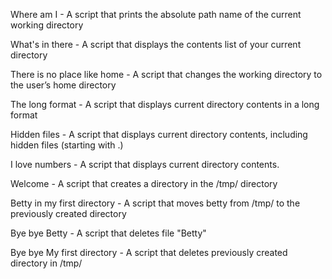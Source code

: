 Where am I - A script that prints the absolute path name of the current working directory

What's in there - A script that displays the contents list of your current directory

There is no place like home - A script that changes the working directory to the user’s home directory

The long format - A script that displays  current directory contents in a long format

Hidden files - A script that displays current directory contents, including hidden files (starting with .)

I love numbers - A script that displays current directory contents.

Welcome - A script that creates a directory in the /tmp/ directory

Betty in my first directory - A script that moves betty from /tmp/ to the previously created directory

Bye bye Betty - A script that deletes file "Betty"

Bye bye My first directory - A script that deletes previously created directory in /tmp/


